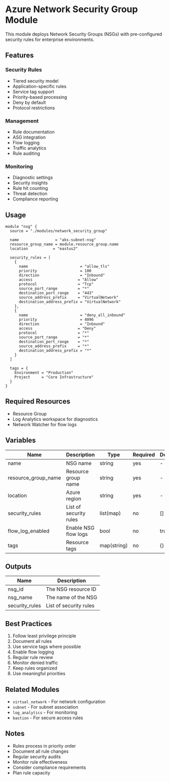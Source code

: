 # Azure Network Security Group Module

This module deploys Network Security Groups (NSGs) with pre-configured security rules for enterprise environments.

## Features

### Security Rules
- Tiered security model
- Application-specific rules
- Service tag support
- Priority-based processing
- Deny by default
- Protocol restrictions

### Management
- Rule documentation
- ASG integration
- Flow logging
- Traffic analytics
- Rule auditing

### Monitoring
- Diagnostic settings
- Security insights
- Rule hit counting
- Threat detection
- Compliance reporting

## Usage

```hcl
module "nsg" {
  source = "./modules/network_security_group"

  name                = "aks-subnet-nsg"
  resource_group_name = module.resource_group.name
  location           = "eastus2"

  security_rules = [
    {
      name                       = "allow_tls"
      priority                   = 100
      direction                  = "Inbound"
      access                    = "Allow"
      protocol                  = "Tcp"
      source_port_range         = "*"
      destination_port_range    = "443"
      source_address_prefix     = "VirtualNetwork"
      destination_address_prefix = "VirtualNetwork"
    },
    {
      name                       = "deny_all_inbound"
      priority                   = 4096
      direction                  = "Inbound"
      access                    = "Deny"
      protocol                  = "*"
      source_port_range         = "*"
      destination_port_range    = "*"
      source_address_prefix     = "*"
      destination_address_prefix = "*"
    }
  ]

  tags = {
    Environment = "Production"
    Project     = "Core Infrastructure"
  }
}
```

## Required Resources
- Resource Group
- Log Analytics workspace for diagnostics
- Network Watcher for flow logs

## Variables

| Name | Description | Type | Required | Default |
|------|-------------|------|----------|---------|
| name | NSG name | string | yes | - |
| resource_group_name | Resource group name | string | yes | - |
| location | Azure region | string | yes | - |
| security_rules | List of security rules | list(map) | no | [] |
| flow_log_enabled | Enable NSG flow logs | bool | no | true |
| tags | Resource tags | map(string) | no | {} |

## Outputs

| Name | Description |
|------|-------------|
| nsg_id | The NSG resource ID |
| nsg_name | The name of the NSG |
| security_rules | List of security rules |

## Best Practices
1. Follow least privilege principle
2. Document all rules
3. Use service tags where possible
4. Enable flow logging
5. Regular rule review
6. Monitor denied traffic
7. Keep rules organized
8. Use meaningful priorities

## Related Modules
- `virtual_network` - For network configuration
- `subnet` - For subnet association
- `log_analytics` - For monitoring
- `bastion` - For secure access rules

## Notes
- Rules process in priority order
- Document all rule changes
- Regular security audits
- Monitor rule effectiveness
- Consider compliance requirements
- Plan rule capacity